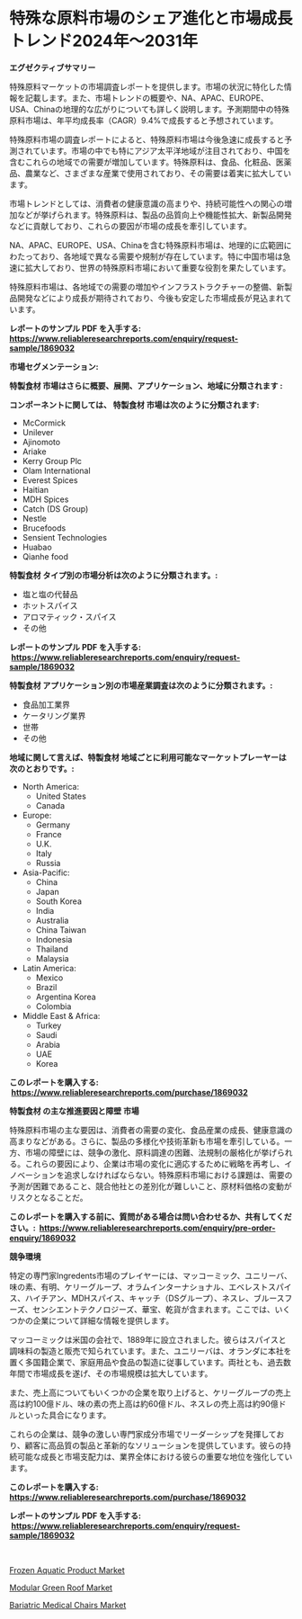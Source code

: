 <p><h1>特殊な原料市場のシェア進化と市場成長トレンド2024年〜2031年</h1></p><p><strong>エグゼクティブサマリー</strong></p>
<p><p>特殊原料マーケットの市場調査レポートを提供します。市場の状況に特化した情報を記載します。また、市場トレンドの概要や、NA、APAC、EUROPE、USA、Chinaの地理的な広がりについても詳しく説明します。予測期間中の特殊原料市場は、年平均成長率（CAGR）9.4%で成長すると予想されています。</p><p>特殊原料市場の調査レポートによると、特殊原料市場は今後急速に成長すると予測されています。市場の中でも特にアジア太平洋地域が注目されており、中国を含むこれらの地域での需要が増加しています。特殊原料は、食品、化粧品、医薬品、農業など、さまざまな産業で使用されており、その需要は着実に拡大しています。</p><p>市場トレンドとしては、消費者の健康意識の高まりや、持続可能性への関心の増加などが挙げられます。特殊原料は、製品の品質向上や機能性拡大、新製品開発などに貢献しており、これらの要因が市場の成長を牽引しています。</p><p>NA、APAC、EUROPE、USA、Chinaを含む特殊原料市場は、地理的に広範囲にわたっており、各地域で異なる需要や規制が存在しています。特に中国市場は急速に拡大しており、世界の特殊原料市場において重要な役割を果たしています。</p><p>特殊原料市場は、各地域での需要の増加やインフラストラクチャーの整備、新製品開発などにより成長が期待されており、今後も安定した市場成長が見込まれています。</p></p>
<p><strong>レポートのサンプル PDF を入手する: <a href="https://www.reliableresearchreports.com/enquiry/request-sample/1869032">https://www.reliableresearchreports.com/enquiry/request-sample/1869032</a></strong></p>
<p><strong>市場セグメンテーション:</strong></p>
<p><strong> 特製食材 市場はさらに概要、展開、アプリケーション、地域に分類されます :</strong></p>
<p><strong>コンポーネントに関しては、 特製食材 市場は次のように分類されます: &nbsp;</strong></p>
<p><ul><li>McCormick</li><li>Unilever</li><li>Ajinomoto</li><li>Ariake</li><li>Kerry Group Plc</li><li>Olam International</li><li>Everest Spices</li><li>Haitian</li><li>MDH Spices</li><li>Catch (DS Group)</li><li>Nestle</li><li>Brucefoods</li><li>Sensient Technologies</li><li>Huabao</li><li>Qianhe food</li></ul></p>
<p><strong> 特製食材 タイプ別の市場分析は次のように分類されます。:</strong></p>
<p><ul><li>塩と塩の代替品</li><li>ホットスパイス</li><li>アロマティック・スパイス</li><li>その他</li></ul></p>
<p><strong>レポートのサンプル PDF を入手する: &nbsp;<a href="https://www.reliableresearchreports.com/enquiry/request-sample/1869032">https://www.reliableresearchreports.com/enquiry/request-sample/1869032</a></strong></p>
<p><strong> 特製食材 アプリケーション別の市場産業調査は次のように分類されます。:</strong></p>
<p><ul><li>食品加工業界</li><li>ケータリング業界</li><li>世帯</li><li>その他</li></ul></p>
<p><strong>地域に関して言えば、特製食材 地域ごとに利用可能なマーケットプレーヤーは次のとおりです。:</strong></p>
<p><ul>
    <li>
        North America:
        <ul>
            <li>United States</li>
            <li>Canada</li>
        </ul>
    </li>
    <li>
        Europe:
        <ul>
            <li>Germany</li>
            <li>France</li>
            <li>U.K.</li>
            <li>Italy</li>
            <li>Russia</li>
        </ul>
    </li>
    <li>
        Asia-Pacific:
        <ul>
            <li>China</li>
            <li>Japan</li>
            <li>South Korea</li>
            <li>India</li>
            <li>Australia</li>
            <li>China Taiwan</li>
            <li>Indonesia</li>
            <li>Thailand</li>
            <li>Malaysia</li>
        </ul>
    </li>
    <li>
        Latin America:
        <ul>
            <li>Mexico</li>
            <li>Brazil</li>
            <li>Argentina Korea</li>
            <li>Colombia</li>
        </ul>
    </li>
    <li>
        Middle East & Africa:
        <ul>
            <li>Turkey</li>
            <li>Saudi</li>
            <li>Arabia</li>
            <li>UAE</li>
            <li>Korea</li>
        </ul>
    </li>
    </ul></p>
<p><strong>このレポートを購入する: &nbsp;<a href="https://www.reliableresearchreports.com/purchase/1869032">https://www.reliableresearchreports.com/purchase/1869032</a></strong></p>
<p><strong>特製食材 の主な推進要因と障壁 市場</strong></p>
<p><p>特殊原料市場の主な要因は、消費者の需要の変化、食品産業の成長、健康意識の高まりなどがある。さらに、製品の多様化や技術革新も市場を牽引している。一方、市場の障壁には、競争の激化、原料調達の困難、法規制の厳格化が挙げられる。これらの要因により、企業は市場の変化に適応するために戦略を再考し、イノベーションを追求しなければならない。特殊原料市場における課題は、需要の予測が困難であること、競合他社との差別化が難しいこと、原材料価格の変動がリスクとなることだ。</p></p>
<p><strong>このレポートを購入する前に、質問がある場合は問い合わせるか、共有してください。:&nbsp; <a href="https://www.reliableresearchreports.com/enquiry/pre-order-enquiry/1869032">https://www.reliableresearchreports.com/enquiry/pre-order-enquiry/1869032</a></strong></p>
<p><strong>競争環境</strong></p>
<p><p>特定の専門家Ingredents市場のプレイヤーには、マッコーミック、ユニリーバ、味の素、有明、ケリーグループ、オラムインターナショナル、エベレストスパイス、ハイチアン、MDHスパイス、キャッチ（DSグループ）、ネスレ、ブルースフーズ、センシエントテクノロジーズ、華宝、乾貨が含まれます。ここでは、いくつかの企業について詳細な情報を提供します。</p><p>マッコーミックは米国の会社で、1889年に設立されました。彼らはスパイスと調味料の製造と販売で知られています。また、ユニリーバは、オランダに本社を置く多国籍企業で、家庭用品や食品の製造に従事しています。両社とも、過去数年間で市場成長を遂げ、その市場規模は拡大しています。</p><p>また、売上高についてもいくつかの企業を取り上げると、ケリーグループの売上高は約100億ドル、味の素の売上高は約60億ドル、ネスレの売上高は約90億ドルといった具合になります。</p><p>これらの企業は、競争の激しい専門家成分市場でリーダーシップを発揮しており、顧客に高品質の製品と革新的なソリューションを提供しています。彼らの持続可能な成長と市場支配力は、業界全体における彼らの重要な地位を強化しています。</p></p>
<p><strong>このレポートを購入する: &nbsp; <a href="https://www.reliableresearchreports.com/purchase/1869032">https://www.reliableresearchreports.com/purchase/1869032</a></strong></p>
<p><strong>レポートのサンプル PDF を入手する: &nbsp;<a href="https://www.reliableresearchreports.com/enquiry/request-sample/1869032">https://www.reliableresearchreports.com/enquiry/request-sample/1869032</a></strong><strong></strong></p>
<p>&nbsp;</p>
<p><p><a href="https://butternut-bug-553.notion.site/Frozen-Aquatic-Product-Market-Research-Report-Unlocks-Analysis-on-the-Market-Financial-Status-Marke-f64c81f85ab844c7ba2fb44bcb75371d">Frozen Aquatic Product Market</a></p><p><a href="https://mire-aunt-385.notion.site/Modular-Green-Roof-Market-Size-Share-Trends-Analysis-Report-By-Application-Regional-Outlook-Com-0672c3fed7e949deb0b3cefa26741999">Modular Green Roof Market</a></p><p><a href="https://github.com/Glendatilghmankmgz0rbhwpy/Market-Research-Report-List-1/blob/main/bariatric-medical-chairs-market.md">Bariatric Medical Chairs Market</a></p></p>